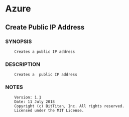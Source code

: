 # Azure
## Create Public IP Address
### SYNOPSIS
```
    Creates a public IP address
```
### DESCRIPTION
```
    Creates a  public IP address
```
### NOTES
```
    Version: 1.1
    Date: 11 July 2018
    Copyright (c) BitTitan, Inc. All rights reserved.
    Licensed under the MIT License.
```

